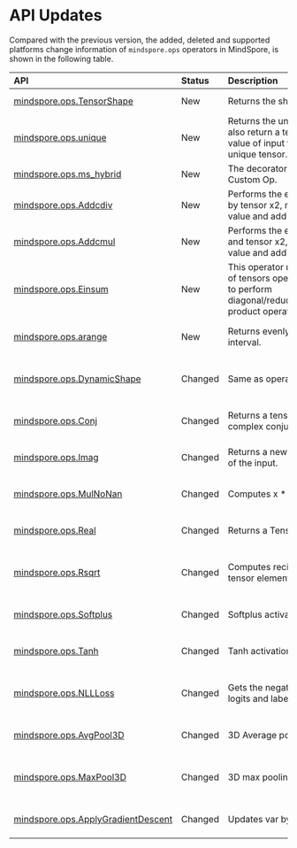 # API Updates

Compared with the previous version, the added, deleted and supported platforms change information of `mindspore.ops` operators in MindSpore, is shown in the following table.

|API|Status|Description|Support Platform|Class
|:----|:----|:----|:----|:----
|[mindspore.ops.TensorShape](https://www.mindspore.cn/docs/en/r1.7/api_python/ops/mindspore.ops.TensorShape.html)|New|Returns the shape of the input tensor.|r1.7: Ascend/GPU/CPU|Array Operation
|[mindspore.ops.unique](https://www.mindspore.cn/docs/en/r1.7/api_python/ops/mindspore.ops.unique.html)|New|Returns the unique elements of input tensor and also return a tensor containing the index of each value of input tensor corresponding to the output unique tensor.|r1.7: Ascend/GPU/CPU|Array Operation
|[mindspore.ops.ms_hybrid](https://www.mindspore.cn/docs/en/r1.7/api_python/ops/mindspore.ops.ms_hybrid.html)|New|The decorator of the Hybrid DSL function for the Custom Op.|r1.7: Ascend/GPU/CPU|Decorators
|[mindspore.ops.Addcdiv](https://www.mindspore.cn/docs/en/r1.7/api_python/ops/mindspore.ops.Addcdiv.html)|New|Performs the element-wise division of tensor x1 by tensor x2, multiply the result by the scalar value and add it to input_data.|r1.7: Ascend|Element-by-Element Operation
|[mindspore.ops.Addcmul](https://www.mindspore.cn/docs/en/r1.7/api_python/ops/mindspore.ops.Addcmul.html)|New|Performs the element-wise product of tensor x1 and tensor x2, multiply the result by the scalar value and add it to input_data.|r1.7: Ascend|Element-by-Element Operation
|[mindspore.ops.Einsum](https://www.mindspore.cn/docs/en/r1.7/api_python/ops/mindspore.ops.Einsum.html)|New|This operator uses equation to represent a tuple of tensors operations, you can use this operator to perform diagonal/reducesum/transpose/matmul/mul/inner product operations, etc.|r1.7: GPU|Element-by-Element Operation
|[mindspore.ops.arange](https://www.mindspore.cn/docs/en/r1.7/api_python/ops/mindspore.ops.arange.html)|New|Returns evenly spaced values within a given interval.|r1.7: Ascend/GPU/CPU|operations--Other Operators
|[mindspore.ops.DynamicShape](https://www.mindspore.cn/docs/en/r1.7/api_python/ops/mindspore.ops.DynamicShape.html)|Changed|Same as operator TensorShape.|r1.6: Ascend/GPU/CPU => r1.7: Deprecated|Array Operation
|[mindspore.ops.Conj](https://www.mindspore.cn/docs/en/r1.7/api_python/ops/mindspore.ops.Conj.html)|Changed|Returns a tensor of complex numbers that are the complex conjugate of each element in input.|r1.6: GPU => r1.7: CPU/GPU|Element-by-Element Operation
|[mindspore.ops.Imag](https://www.mindspore.cn/docs/en/r1.7/api_python/ops/mindspore.ops.Imag.html)|Changed|Returns a new tensor containing imaginary value of the input.|r1.6: GPU => r1.7: CPU/GPU|Element-by-Element Operation
|[mindspore.ops.MulNoNan](https://www.mindspore.cn/docs/en/r1.7/api_python/ops/mindspore.ops.MulNoNan.html)|Changed|Computes x * y element-wise.|r1.6: Ascend => r1.7: Ascend/CPU|Element-by-Element Operation
|[mindspore.ops.Real](https://www.mindspore.cn/docs/en/r1.7/api_python/ops/mindspore.ops.Real.html)|Changed|Returns a Tensor that is the real part of the input.|r1.6: GPU => r1.7: CPU/GPU|Element-by-Element Operation
|[mindspore.ops.Rsqrt](https://www.mindspore.cn/docs/en/r1.7/api_python/ops/mindspore.ops.Rsqrt.html)|Changed|Computes reciprocal of square root of input tensor element-wise.|r1.6: Ascend/GPU => r1.7: Ascend/GPU/CPU|Element-by-Element Operation
|[mindspore.ops.Softplus](https://www.mindspore.cn/docs/en/r1.7/api_python/ops/mindspore.ops.Softplus.html)|Changed|Softplus activation function.|r1.6:   /GPU/CPU => r1.7: Ascend/GPU/CPU|Activation Function
|[mindspore.ops.Tanh](https://www.mindspore.cn/docs/en/r1.7/api_python/ops/mindspore.ops.Tanh.html)|Changed|Tanh activation function.|r1.6: GPU/  /CPU => r1.7: Ascend/GPU/CPU|Activation Function
|[mindspore.ops.NLLLoss](https://www.mindspore.cn/docs/en/r1.7/api_python/ops/mindspore.ops.NLLLoss.html)|Changed|Gets the negative log likelihood loss between logits and labels.|r1.6: Ascend/GPU => r1.7: Ascend/GPU/CPU|Loss Function
|[mindspore.ops.AvgPool3D](https://www.mindspore.cn/docs/en/r1.7/api_python/ops/mindspore.ops.AvgPool3D.html)|Changed|3D Average pooling operation.|r1.6: Ascend => r1.7: Ascend/CPU|Neural Network
|[mindspore.ops.MaxPool3D](https://www.mindspore.cn/docs/en/r1.7/api_python/ops/mindspore.ops.MaxPool3D.html)|Changed|3D max pooling operation.|r1.6: Ascend/GPU => r1.7: Ascend/GPU/CPU|Neural Network
|[mindspore.ops.ApplyGradientDescent](https://www.mindspore.cn/docs/en/r1.7/api_python/ops/mindspore.ops.ApplyGradientDescent.html)|Changed|Updates var by subtracting alpha * delta from it.|r1.6:   /GPU => r1.7: Ascend/GPU|Optimizer
